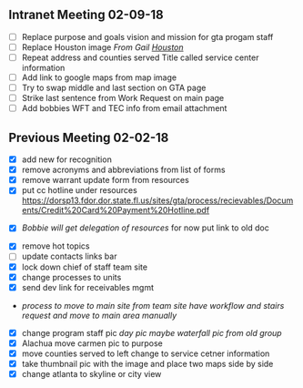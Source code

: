 
## Intranet Meeting 02-09-18
- [ ] Replace purpose and goals vision and mission for gta progam staff
- [ ] Replace Houston image *From Gail [Houston](https://www.shutterstock.com/image-photo/aerial-day-view-houston-downtown-skylines-523920790)*
- [ ] Repeat address and counties served Title called service center information
- [ ] Add link to google maps from map image
- [ ] Try to swap middle and last section on GTA page
- [ ] Strike last sentence from Work Request on main page
- [ ] Add bobbies WFT and TEC info from email attachment

## Previous Meeting 02-02-18
- [x] add new for recognition
- [x] remove acronyms and abbreviations from list of forms
- [x] remove warrant update form from resources
- [x] put cc hotline under resources https://dorsp13.fdor.dor.state.fl.us/sites/gta/process/recievables/Documents/Credit%20Card%20Payment%20Hotline.pdf

* [x] *Bobbie will get delegation of resources* for now put link to old doc

- [x] remove hot topics
- [ ] update contacts links bar
- [x] lock down chief of staff team site
- [x] change processes to units
- [x] send dev link for receivables mgmt
* *process to move to main site from team site have workflow and stairs request and move to main area manually*

- [x] change program staff pic
*day pic maybe waterfall pic from old group*
- [x] Alachua move carmen pic to purpose
- [x] move counties served to left change to service cetner information
- [x] take thumbnail pic with the image and place two maps side by side
- [x] change atlanta to skyline or city view